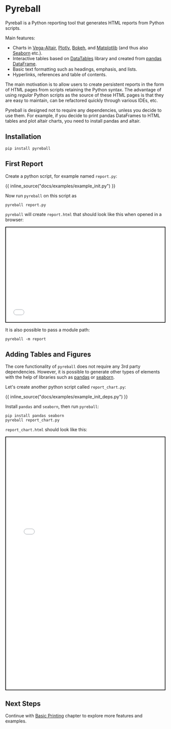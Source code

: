 # Pyreball

Pyreball is a Python reporting tool that generates HTML reports from Python scripts.

Main features:

- Charts in [Vega-Altair](https://altair-viz.github.io/index.html), [Plotly](https://plotly.com/), [Bokeh](https://bokeh.org/), and [Matplotlib](https://matplotlib.org/) (and thus also [Seaborn](https://seaborn.pydata.org/) etc.).
- Interactive tables based on [DataTables](https://datatables.net/) library and created from [pandas DataFrame](https://pandas.pydata.org/docs/reference/api/pandas.DataFrame.html).
- Basic text formatting such as headings, emphasis, and lists.
- Hyperlinks, references and table of contents.

The main motivation is to allow users to create persistent reports in the form of HTML pages from scripts retaining the
Python syntax.
The advantage of using *regular* Python scripts as the source of these HTML pages is that they are easy to maintain, can
be refactored quickly through various IDEs, etc.

Pyreball is designed not to require any dependencies, unless you decide to use them. For example, if you decide to print
pandas DataFrames to HTML tables and plot altair charts, you need to install pandas and altair.

## Installation

```shell
pip install pyreball
```

## First Report

Create a python script, for example named `report.py`:

{{ inline_source("docs/examples/example_init.py") }}

Now run `pyreball` on this script as

```
pyreball report.py
```

`pyreball` will create `report.html` that should look like this when opened in a browser:

<iframe style="border:2px solid;" src="examples/example_init.html" height="300" width="100%" title="Iframe Example"></iframe>

It is also possible to pass a module path:

```shell
pyreball -m report
```

## Adding Tables and Figures

The core functionality of `pyreball` does not require any 3rd party dependencies.
However, it is possible to generate other types of elements with the help of libraries such
as [pandas](https://pandas.pydata.org/) or [seaborn](https://seaborn.pydata.org/).

Let's create another python script called `report_chart.py`:

{{ inline_source("docs/examples/example_init_deps.py") }}

Install `pandas` and `seaborn`, then run `pyreball`:

```
pip install pandas seaborn
pyreball report_chart.py
```

`report_chart.html` should look like this:

<iframe style="border:2px solid;" src="examples/example_init_deps.html" height="800" width="100%" title="Iframe Example"></iframe>

## Next Steps

Continue with [Basic Printing](./basic_printing/) chapter to explore more features and examples.